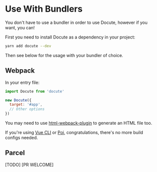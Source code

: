 # Use With Bundlers

You don't have to use a bundler in order to use Docute, however if you want, you can!

First you need to install Docute as a dependency in your project:

```bash
yarn add docute --dev
```

Then see below for the usage with your bundler of choice.

## Webpack

In your entry file:

```js
import Docute from 'docute'

new Docute({
  target: '#app',
  // Other options
})
```

You may need to use [html-webpack-plugin](https://github.com/jantimon/html-webpack-plugin) to generate an HTML file too.

If you're using [Vue CLI](https://cli.vuejs.org) or [Poi](https://poi.js.org), congratulations, there's no more build configs needed.

## Parcel

[TODO] [PR WELCOME]
